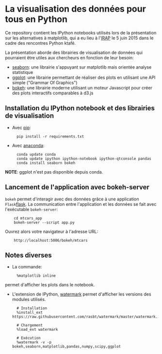 # La visualisation des données pour tous en Python

Ce repository contient les IPython notebooks utilisés lors de la présentation
sur les alternatives à matplotlib, qui a eu lieu à l'[IRAP][irap] le 5 juin 2015 dans
le cadre des rencontres Python ktafé.

La présentation aborde des librairies de visualisation de données qui
pourraient être utiles aux chercheurs en fonction de leur besoin:

* [seaborn][seaborn]: une librairie s'appuyant sur matplotlib mais orientée analyse statistique
* [ggplot][ggplot]: une librairie permettant de réaliser des plots en utilisant une API simple ("Grammar Of Graphics")
* [bokeh][bokeh]: une librairie moderne utilisant un moteur Javascript pour créer des plots interactifs comparables à d3.js


## Installation du IPython notebook et des librairies de visualisation

* Avec [pip][pip]:

        pip install -r requirements.txt


* Avec [anaconda][anaconda]:

        conda update conda
        conda update ipython ipython-notebook ipython-qtconsole pandas
        conda install seaborn bokeh

**NOTE**: ggplot n'est pas disponible depuis conda. 


## Lancement de l'application avec bokeh-server

`bokeh` permet d'interagir avec des données grâce à une application `Flask`[flask]. La communication entre l'application et les données se fait avec l'exécutable `bokeh-server`:

        cd mtcars_app
        bokeh-server --script app.py

Ouvrez alors votre navigateur à l'adresse URL:

        http://localhost:5006/bokeh/mtcars


## Notes diverses

* La commande:

        %matplotlib inline

permet d'afficher les plots dans le notebook.

* L'extension de IPython, [watermark][watermark] permet d'afficher les versions des modules utilisés.

        # Installation
        %install_ext https://raw.githubusercontent.com/rasbt/watermark/master/watermark.py

        # Chargement
        %load_ext watermark

        # Exécution
        %watermark -v -p bokeh,seaborn,matplotlib,pandas,numpy,scipy,ggplot



[anaconda]: https://store.continuum.io/cshop/anaconda/
[pip]: https://pip.pypa.io/en/stable/
[seaborn]: http://stanford.edu/~mwaskom/software/seaborn/
[ggplot]: http://ggplot.yhathq.com/
[bokeh]: http://bokeh.pydata.org/en/latest/
[irap]: http://www.irap.omp.eu/
[watermark]: https://github.com/rasbt/watermark
[flask]: http://flask.pocoo.org/
